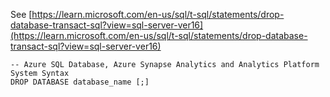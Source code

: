 See [https://learn.microsoft.com/en-us/sql/t-sql/statements/drop-database-transact-sql?view=sql-server-ver16](https://learn.microsoft.com/en-us/sql/t-sql/statements/drop-database-transact-sql?view=sql-server-ver16)
```
-- Azure SQL Database, Azure Synapse Analytics and Analytics Platform System Syntax
DROP DATABASE database_name [;]
```
